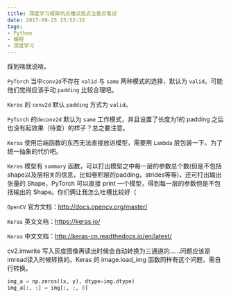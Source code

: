 ```yaml
---
title: 深度学习框架坑点槽点亮点注意点笔记
date: 2017-09-25 15:52:33
tags:
- Python
- 编程
- 深度学习
---
```


踩到啥就说啥。

<!-- more -->

`PyTorch` 当中`conv2d`不存在 `valid` 与 `same` 两种模式的选择，默认为 `valid`。可能他们觉得应该手动 `padding` 比较合理吧。

`Keras` 的 `conv2d` 默认 `padding` 方式为 `valid`。

`PyTorch` 的`deconv2d` 默认为 `same` 工作模式，并且设置了长度为1的 padding 之后也没有起效果（待查）的样子？总之要注意。

`Keras` 使用后端函数的东西无法直接放进模型，需要用 `Lambda` 层包装一下。为了统一抽象的代价吧。

`Keras` 模型有 `summary` 函数，可以打出模型之中每一层的参数总个数(但是不包括shape以及层相关的信息，比如卷积层的padding，strides等等)，还可打出输出张量的 Shape，PyTorch 可以直接 print 一个模型，得到每一层的参数但是不包括输出的 Shape。你们俩让我怎么吐槽比较好（

`OpenCV` 官方文档：http://docs.opencv.org/master/

`Keras` 英文文档：https://keras.io/

`Keras` 中文文档：http://keras-cn.readthedocs.io/en/latest/

cv2.imwrite 写入灰度图像再读出时候会自动转换为三通道的……问题应该是imread读入时候转换的。Keras 的 image.load_img 函数同样有这个问题，需自行转换。

```python
img_a = np.zeros((x, y), dtype=img.dtype)
img_a[:, :] = img[:, :, 0]
```



